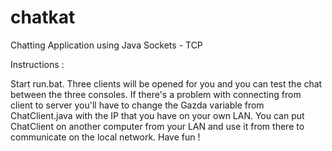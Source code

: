 # chatkat
Chatting Application using Java Sockets - TCP


Instructions :

Start run.bat. Three clients will be opened for you and you can test the chat between the three consoles.
If there's a problem with connecting from client to server you'll have to change the Gazda variable from ChatClient.java with the IP that you have on your own LAN. You can put ChatClient on another computer from your LAN and use it from there to communicate on the local network. Have fun !